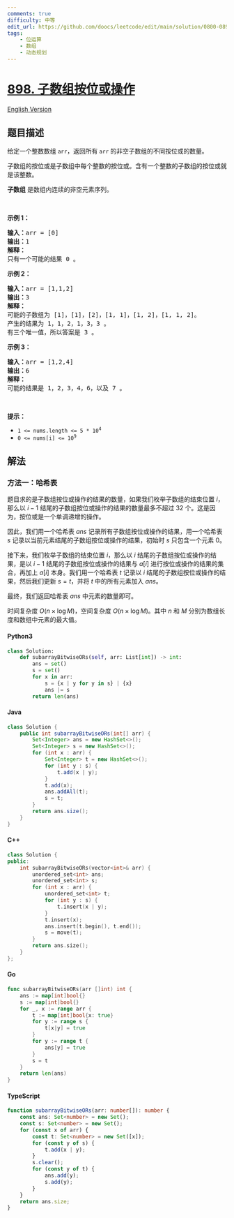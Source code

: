 ```yaml
---
comments: true
difficulty: 中等
edit_url: https://github.com/doocs/leetcode/edit/main/solution/0800-0899/0898.Bitwise%20ORs%20of%20Subarrays/README.md
tags:
    - 位运算
    - 数组
    - 动态规划
---
```


<!-- problem:start -->

# [898. 子数组按位或操作](https://leetcode.cn/problems/bitwise-ors-of-subarrays)

[English Version](/solution/0800-0899/0898.Bitwise%20ORs%20of%20Subarrays/README_EN.md)

## 题目描述

<!-- description:start -->

<p>给定一个整数数组<meta charset="UTF-8" />&nbsp;<code>arr</code>，返回所有&nbsp;<code>arr</code>&nbsp;的非空子数组的不同按位或的数量。</p>

<p>子数组的按位或是子数组中每个整数的按位或。含有一个整数的子数组的按位或就是该整数。</p>

<p><strong>子数组</strong> 是数组内连续的非空元素序列。</p>

<p>&nbsp;</p>

<p><strong>示例 1：</strong></p>

<pre>
<strong>输入：</strong>arr = [0]
<strong>输出：</strong>1
<strong>解释：</strong>
只有一个可能的结果 0 。
</pre>

<p><strong>示例 2：</strong></p>

<pre>
<strong>输入：</strong>arr = [1,1,2]
<strong>输出：</strong>3
<strong>解释：</strong>
可能的子数组为 [1]，[1]，[2]，[1, 1]，[1, 2]，[1, 1, 2]。
产生的结果为 1，1，2，1，3，3 。
有三个唯一值，所以答案是 3 。
</pre>

<p><strong>示例&nbsp;3：</strong></p>

<pre>
<strong>输入：</strong>arr = [1,2,4]
<strong>输出：</strong>6
<strong>解释：</strong>
可能的结果是 1，2，3，4，6，以及 7 。
</pre>

<p>&nbsp;</p>

<p><strong>提示：</strong><meta charset="UTF-8" /></p>

<ul>
	<li><code>1 &lt;= nums.length &lt;= 5 * 10<sup>4</sup></code></li>
	<li><code>0 &lt;= nums[i]&nbsp;&lt;= 10<sup>9</sup></code></li>
</ul>

<!-- description:end -->

## 解法

<!-- solution:start -->

### 方法一：哈希表

题目求的是子数组按位或操作的结果的数量，如果我们枚举子数组的结束位置 $i$，那么以 $i-1$ 结尾的子数组按位或操作的结果的数量最多不超过 $32$ 个。这是因为，按位或是一个单调递增的操作。

因此，我们用一个哈希表 $ans$ 记录所有子数组按位或操作的结果，用一个哈希表 $s$ 记录以当前元素结尾的子数组按位或操作的结果，初始时 $s$ 只包含一个元素 $0$。

接下来，我们枚举子数组的结束位置 $i$，那么以 $i$ 结尾的子数组按位或操作的结果，是以 $i-1$ 结尾的子数组按位或操作的结果与 $a[i]$ 进行按位或操作的结果的集合，再加上 $a[i]$ 本身。我们用一个哈希表 $t$ 记录以 $i$ 结尾的子数组按位或操作的结果，然后我们更新 $s = t$，并将 $t$ 中的所有元素加入 $ans$。

最终，我们返回哈希表 $ans$ 中元素的数量即可。

时间复杂度 $O(n \times \log M)$，空间复杂度 $O(n \times \log M)$。其中 $n$ 和 $M$ 分别为数组长度和数组中元素的最大值。

<!-- tabs:start -->

#### Python3

```python
class Solution:
    def subarrayBitwiseORs(self, arr: List[int]) -> int:
        ans = set()
        s = set()
        for x in arr:
            s = {x | y for y in s} | {x}
            ans |= s
        return len(ans)
```

#### Java

```java
class Solution {
    public int subarrayBitwiseORs(int[] arr) {
        Set<Integer> ans = new HashSet<>();
        Set<Integer> s = new HashSet<>();
        for (int x : arr) {
            Set<Integer> t = new HashSet<>();
            for (int y : s) {
                t.add(x | y);
            }
            t.add(x);
            ans.addAll(t);
            s = t;
        }
        return ans.size();
    }
}
```

#### C++

```cpp
class Solution {
public:
    int subarrayBitwiseORs(vector<int>& arr) {
        unordered_set<int> ans;
        unordered_set<int> s;
        for (int x : arr) {
            unordered_set<int> t;
            for (int y : s) {
                t.insert(x | y);
            }
            t.insert(x);
            ans.insert(t.begin(), t.end());
            s = move(t);
        }
        return ans.size();
    }
};
```

#### Go

```go
func subarrayBitwiseORs(arr []int) int {
	ans := map[int]bool{}
	s := map[int]bool{}
	for _, x := range arr {
		t := map[int]bool{x: true}
		for y := range s {
			t[x|y] = true
		}
		for y := range t {
			ans[y] = true
		}
		s = t
	}
	return len(ans)
}
```

#### TypeScript

```ts
function subarrayBitwiseORs(arr: number[]): number {
    const ans: Set<number> = new Set();
    const s: Set<number> = new Set();
    for (const x of arr) {
        const t: Set<number> = new Set([x]);
        for (const y of s) {
            t.add(x | y);
        }
        s.clear();
        for (const y of t) {
            ans.add(y);
            s.add(y);
        }
    }
    return ans.size;
}
```

<!-- tabs:end -->

<!-- solution:end -->

<!-- problem:end -->

